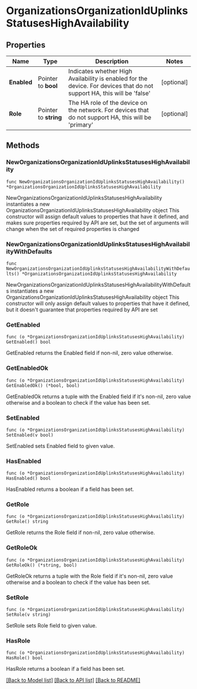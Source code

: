 # OrganizationsOrganizationIdUplinksStatusesHighAvailability

## Properties

Name | Type | Description | Notes
------------ | ------------- | ------------- | -------------
**Enabled** | Pointer to **bool** | Indicates whether High Availability is enabled for the device. For devices that do not support HA, this will be &#39;false&#39; | [optional] 
**Role** | Pointer to **string** | The HA role of the device on the network. For devices that do not support HA, this will be &#39;primary&#39; | [optional] 

## Methods

### NewOrganizationsOrganizationIdUplinksStatusesHighAvailability

`func NewOrganizationsOrganizationIdUplinksStatusesHighAvailability() *OrganizationsOrganizationIdUplinksStatusesHighAvailability`

NewOrganizationsOrganizationIdUplinksStatusesHighAvailability instantiates a new OrganizationsOrganizationIdUplinksStatusesHighAvailability object
This constructor will assign default values to properties that have it defined,
and makes sure properties required by API are set, but the set of arguments
will change when the set of required properties is changed

### NewOrganizationsOrganizationIdUplinksStatusesHighAvailabilityWithDefaults

`func NewOrganizationsOrganizationIdUplinksStatusesHighAvailabilityWithDefaults() *OrganizationsOrganizationIdUplinksStatusesHighAvailability`

NewOrganizationsOrganizationIdUplinksStatusesHighAvailabilityWithDefaults instantiates a new OrganizationsOrganizationIdUplinksStatusesHighAvailability object
This constructor will only assign default values to properties that have it defined,
but it doesn't guarantee that properties required by API are set

### GetEnabled

`func (o *OrganizationsOrganizationIdUplinksStatusesHighAvailability) GetEnabled() bool`

GetEnabled returns the Enabled field if non-nil, zero value otherwise.

### GetEnabledOk

`func (o *OrganizationsOrganizationIdUplinksStatusesHighAvailability) GetEnabledOk() (*bool, bool)`

GetEnabledOk returns a tuple with the Enabled field if it's non-nil, zero value otherwise
and a boolean to check if the value has been set.

### SetEnabled

`func (o *OrganizationsOrganizationIdUplinksStatusesHighAvailability) SetEnabled(v bool)`

SetEnabled sets Enabled field to given value.

### HasEnabled

`func (o *OrganizationsOrganizationIdUplinksStatusesHighAvailability) HasEnabled() bool`

HasEnabled returns a boolean if a field has been set.

### GetRole

`func (o *OrganizationsOrganizationIdUplinksStatusesHighAvailability) GetRole() string`

GetRole returns the Role field if non-nil, zero value otherwise.

### GetRoleOk

`func (o *OrganizationsOrganizationIdUplinksStatusesHighAvailability) GetRoleOk() (*string, bool)`

GetRoleOk returns a tuple with the Role field if it's non-nil, zero value otherwise
and a boolean to check if the value has been set.

### SetRole

`func (o *OrganizationsOrganizationIdUplinksStatusesHighAvailability) SetRole(v string)`

SetRole sets Role field to given value.

### HasRole

`func (o *OrganizationsOrganizationIdUplinksStatusesHighAvailability) HasRole() bool`

HasRole returns a boolean if a field has been set.


[[Back to Model list]](../README.md#documentation-for-models) [[Back to API list]](../README.md#documentation-for-api-endpoints) [[Back to README]](../README.md)


